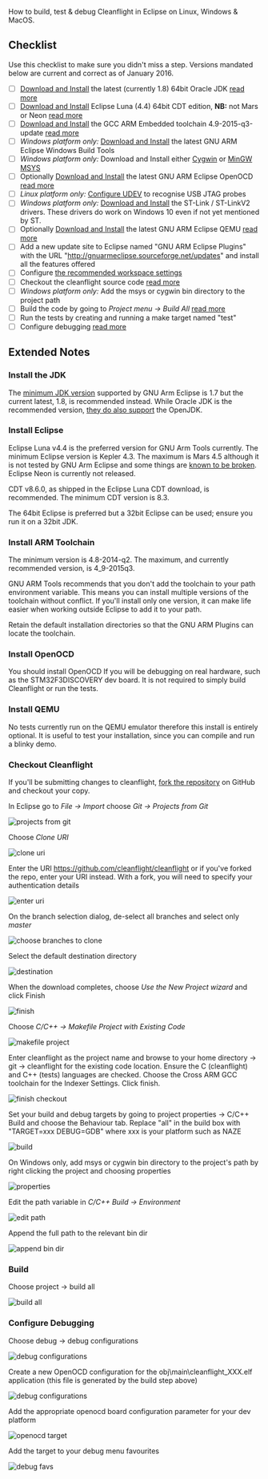 How to build, test & debug Cleanflight in Eclipse on Linux, Windows & MacOS.

## Checklist

Use this checklist to make sure you didn't miss a step. Versions mandated below are current and correct as of January 2016.

- [ ] [Download and Install](http://www.oracle.com/technetwork/java/javase/downloads/jdk8-downloads-2133151.html) the latest (currently 1.8) 64bit Oracle JDK [read more](#install-the-jdk)
- [ ] [Download and Install](https://eclipse.org/downloads/packages/eclipse-ide-cc-developers/lunasr2) Eclipse Luna (4.4) 64bit CDT edition, **NB:** not Mars or Neon [read more](#install-eclipse)
- [ ] [Download and Install](https://launchpad.net/gcc-arm-embedded/4.9/4.9-2015-q3-update) the GCC ARM Embedded toolchain 4.9-2015-q3-update [read more](#install-arm-toolchain)
 - [ ] *Windows platform only:* [Download and Install](https://github.com/gnuarmeclipse/windows-build-tools/releases) the latest GNU ARM Eclipse Windows Build Tools
 - [ ] *Windows platform only:* Download and Install either [Cygwin](http://cygwin.com/install.html) or [MinGW MSYS](http://sourceforge.net/projects/mingw/files/latest/download)
- [ ] Optionally [Download and Install](https://github.com/gnuarmeclipse/openocd/releases) the latest GNU ARM Eclipse OpenOCD [read more](#install-openocd)
 - [ ] *Linux platform only:* [Configure UDEV](http://gnuarmeclipse.github.io/openocd/install/#udev) to recognise USB JTAG probes
 - [ ] *Windows platform only:* [Download and Install](http://www.st.com/web/en/catalog/tools/FM147/SC1887/PF260219) the ST-Link / ST-LinkV2 drivers. These drivers do work on Windows 10 even if not yet mentioned by ST.
- [ ] Optionally [Download and Install](https://github.com/gnuarmeclipse/qemu/releases) the latest GNU ARM Eclipse QEMU [read more](#install-qemu)
- [ ] Add a new update site to Eclipse named "GNU ARM Eclipse Plugins" with the URL "http://gnuarmeclipse.sourceforge.net/updates" and install all the features offered
- [ ] Configure [the recommended workspace settings](http://gnuarmeclipse.github.io/eclipse/workspace/preferences/)
- [ ] Checkout the cleanflight source code [read more](#checkout-cleanflight)
 - [ ] *Windows platform only:* Add the msys or cygwin bin directory to the project path
- [ ] Build the code by going to *Project menu -> Build All* [read more](#build)
- [ ] Run the tests by creating and running a make target named "test"
- [ ] Configure debugging [read more](#configure-debugging)

## Extended Notes

### Install the JDK

The [minimum JDK version](http://gnuarmeclipse.github.io/plugins/install/#java) supported by GNU Arm Eclipse is 1.7 but the current latest, 1.8, is recommended instead. While Oracle JDK is the recommended version, [they do also support](http://gnuarmeclipse.github.io/plugins/install/#java) the OpenJDK.

### Install Eclipse

Eclipse Luna v4.4 is the preferred version for GNU Arm Tools currently. The minimum Eclipse version is Kepler 4.3. The maximum is Mars 4.5 although it is not tested by GNU Arm Eclipse and some things are [known to be broken](http://gnuarmeclipse.github.io/plugins/install/#eclipse--cdt). Eclipse Neon is currently not released.

CDT v8.6.0, as shipped in the Eclipse Luna CDT download, is recommended. The minimum CDT version is 8.3.

The 64bit Eclipse is preferred but a 32bit Eclipse can be used; ensure you run it on a 32bit JDK.

### Install ARM Toolchain

The minimum version is 4.8-2014-q2. The maximum, and currently recommended version, is 4_9-2015q3.

GNU ARM Tools recommends that you don't add the toolchain to your path environment variable. This means you can install multiple versions of the toolchain without conflict. If you'll install only one version, it can make life easier when working outside Eclipse to add it to your path.

Retain the default installation directories so that the GNU ARM Plugins can locate the toolchain.

### Install OpenOCD

You should install OpenOCD If you will be debugging on real hardware, such as the STM32F3DISCOVERY dev board. It is not required to simply build Cleanflight or run the tests.

### Install QEMU

No tests currently run on the QEMU emulator therefore this install is entirely optional. It is useful to test your installation, since you can compile and run a blinky demo.

### Checkout Cleanflight

If you'll be submitting changes to cleanflight, [fork the repository](https://help.github.com/articles/fork-a-repo/) on GitHub and checkout your copy.

In Eclipse go to *File -> Import* choose *Git -> Projects from Git*

![projects from git](assets/building-in-eclipse/checkout-cleanflight-001.PNG)

Choose *Clone URI*

![clone uri](assets/building-in-eclipse/checkout-cleanflight-002.PNG)

Enter the URI https://github.com/cleanflight/cleanflight or if you've forked the repo, enter your URI instead. With a fork, you will need to specify your authentication details

![enter uri](assets/building-in-eclipse/checkout-cleanflight-003.PNG)

On the branch selection dialog, de-select all branches and select only *master*

![choose branches to clone](assets/building-in-eclipse/checkout-cleanflight-004.PNG)

Select the default destination directory

![destination](assets/building-in-eclipse/checkout-cleanflight-005.PNG)

When the download completes, choose *Use the New Project wizard* and click Finish

![finish](assets/building-in-eclipse/checkout-cleanflight-006.PNG)

Choose *C/C++ -> Makefile Project with Existing Code*

![makefile project](assets/building-in-eclipse/checkout-cleanflight-007.PNG)

Enter cleanflight as the project name and browse to your home directory -> git -> cleanflight for the existing code location. Ensure the C (cleanflight) and C++ (tests) languages are checked. Choose the Cross ARM GCC toolchain for the Indexer Settings. Click finish.

![finish checkout](assets/building-in-eclipse/checkout-cleanflight-008.PNG)

Set your build and debug targets by going to project properties -> C/C++ Build and choose the Behaviour tab. Replace "all" in the build box with "TARGET=xxx DEBUG=GDB" where xxx is your platform such as NAZE

![build](assets/building-in-eclipse/checkout-cleanflight-012.PNG)

On Windows only, add msys or cygwin bin directory to the project's path by right clicking the project and choosing properties

![properties](assets/building-in-eclipse/checkout-cleanflight-009.PNG)

Edit the path variable in *C/C++ Build -> Environment*

![edit path](assets/building-in-eclipse/checkout-cleanflight-010.PNG)

Append the full path to the relevant bin dir

![append bin dir](assets/building-in-eclipse/checkout-cleanflight-011.PNG)

### Build

Choose project -> build all

![build all](assets/building-in-eclipse/checkout-cleanflight-013.PNG)

### Configure Debugging

Choose debug -> debug configurations

![debug configurations](assets/building-in-eclipse/checkout-cleanflight-014.PNG)

Create a new OpenOCD configuration for the obj\main\cleanflight_XXX.elf application (this file is generated by the build step above)

![debug configurations](assets/building-in-eclipse/checkout-cleanflight-015.PNG)

Add the appropriate openocd board configuration parameter for your dev platform

![openocd target](assets/building-in-eclipse/checkout-cleanflight-016.PNG)

Add the target to your debug menu favourites

![debug favs](assets/building-in-eclipse/checkout-cleanflight-017.PNG)
